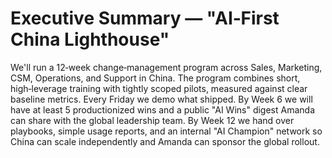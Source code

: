 # Executive Summary — "AI‑First China Lighthouse"

We'll run a 12‑week change‑management program across Sales, Marketing, CSM, Operations, and Support in China. The program combines short, high‑leverage training with tightly scoped pilots, measured against clear baseline metrics. Every Friday we demo what shipped. By Week 6 we will have at least 5 productionized wins and a public "AI Wins" digest Amanda can share with the global leadership team. By Week 12 we hand over playbooks, simple usage reports, and an internal "AI Champion" network so China can scale independently and Amanda can sponsor the global rollout.

